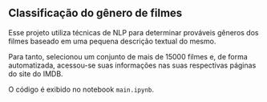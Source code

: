 ## Classificação do gênero de filmes

Esse projeto utiliza técnicas de NLP para determinar prováveis gêneros dos filmes baseado em uma pequena descrição textual do mesmo.

Para tanto, selecionou um conjunto de mais de 15000 filmes e, de forma automatizada, acessou-se suas informações nas suas respectivas páginas do site do IMDB.

O código é exibido no notebook ``main.ipynb``.